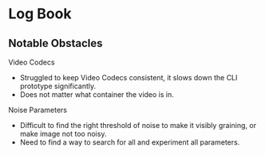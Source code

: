 # Log Book

## Notable Obstacles

Video Codecs
- Struggled to keep Video Codecs consistent, it slows down the CLI prototype significantly.
- Does not matter what container the video is in.

Noise Parameters
- Difficult to find the right threshold of noise to make it visibly graining, or make image not too noisy.
- Need to find a way to search for all and experiment all parameters.


